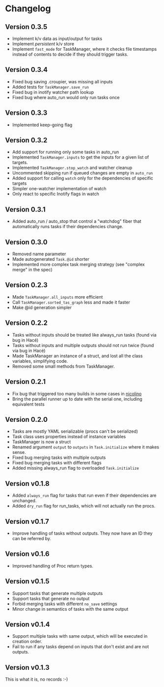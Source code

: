# Changelog

## Version 0.3.5

* Implement k/v data as input/output for tasks
* Implement *persistent* k/v store
* Implement `fast_mode` for TaskManager, where it checks file
  timestamps instead of contents to decide if they should
  trigger tasks.

## Version 0.3.4

* Fixed bug saving .croupier, was missing all inputs
* Added tests for `TaskManager.save_run`
* Fixed bug in inotify watcher path lookup
* Fixed bug where auto_run would only run tasks once

## Version 0.3.3

* Implemented keep-going flag

## Version 0.3.2

* Add support for running only some tasks in auto_run
* Implemented `TaskManager.inputs` to get the inputs for
  a given list of targets.
* Implemented `TaskManager.stop_watch` and watcher cleanup
* Uncommented skipping run if queued changes are empty in `auto_run`
* Added support for calling `watch` only for the dependencies of
  specific targets
* Simpler one-watcher implementation of watch
* Only react to specific Inotify flags in watch

## Version 0.3.1

* Added auto_run / auto_stop that control a "watchdog" fiber that
  automatically runs tasks if their dependencies change.

## Version 0.3.0

* Removed name parameter
* Made autogenerated `Task.@id` shorter
* Implemented more complex task merging strategy (see
  "complex merge" in the spec)

## Version 0.2.3

* Made `TaskManager.all_inputs` more efficient
* Call `TaskManager.sorted_tas_graph` less and made it faster
* Make @id generation simpler

## Version 0.2.2

* Tasks without inputs should be treated like always_run tasks
  (found via bug in Hacé)
* Tasks without inputs and multiple outputs should not run twice
  (found via bug in Hacé)
* Made TaskManager an instance of a struct, and lost all the
  class variables, simplifying code.
* Removed some small methods from TaskManager.

## Version 0.2.1

* Fix bug that triggered too many builds in some cases in
  [nicolino](https://github.com/ralsina/nicolino)
* Bring the parallel runner up to date with the serial one,
  including equivalent tests

## Version 0.2.0

* Tasks are mostly YAML serializable (procs can't be serialized)
* Task class uses properties instead of instance variables
* TaskManager is now a struct
* Renamed argument `output` to `outputs` in `Task.initialize` where
  it makes sense.
* Fixed bug merging tasks with multiple outputs
* Fixed bug merging tasks with different flags
* Added missing always_run flag to overloaded `Task.initialize`

## Version v0.1.8

* Added `always_run` flag for tasks that run even if their dependencies
  are unchanged.
* Added `dry_run` flag for run_tasks, which will not actually run the
  procs.

## Version v0.1.7

* Improve handling of tasks without outputs.
  They now have an ID they can be referred by.

## Version v0.1.6

* Improved handling of Proc return types.

## Version v0.1.5

* Support tasks that generate multiple outputs
* Support tasks that generate no output
* Forbid merging tasks with different `no_save` settings
* Minor change in semantics of tasks with the same output

## Version v0.1.4

* Support multiple tasks with same output, which will be executed in creation order.
* Fail to run if any tasks depend on inputs that don't exist and are not outputs.

## Version v0.1.3

This is what it is, no records :-)
